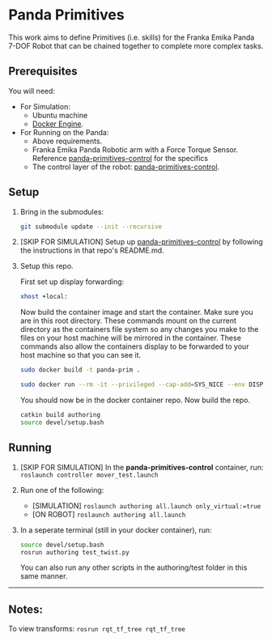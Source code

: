 # Panda Primitives

This work aims to define Primitives (i.e. skills) for the Franka Emika Panda 7-DOF Robot that can be chained together to complete more complex tasks.

## Prerequisites
You will need:
* For Simulation:
    * Ubuntu machine
    * [Docker Engine](https://docs.docker.com/engine/install/).
* For Running on the Panda:
    * Above requirements.
    * Franka Emika Panda Robotic arm with a Force Torque Sensor. Reference  [panda-primitives-control](https://github.com/wisc-HCI/panda-primitives-control) for the specifics
    * The control layer of the robot: [panda-primitives-control](https://github.com/wisc-HCI/panda-primitives-control).



## Setup
1. Bring in the submodules:
    ```bash
    git submodule update --init --recursive
    ```

2. [SKIP FOR SIMULATION] Setup up [panda-primitives-control](https://github.com/wisc-HCI/panda-primitives-control) by following the instructions in that repo's README.md.

3. Setup this repo.

    First set up display forwarding:
    ```bash
    xhost +local:
    ```

    Now  build the container image and start the container. Make sure you are in this root directory. These commands mount on the current directory as the containers file system so any changes you make to the files on your host machine will be mirrored in the container. These commands also allow the containers display to be forwarded to your host machine so that you can see it.
    ```bash
    sudo docker build -t panda-prim .

    sudo docker run --rm -it --privileged --cap-add=SYS_NICE --env DISPLAY=$DISPLAY -v /tmp/.X11-unix:/tmp/.X11-unix -v $(pwd):/workspace --net=host panda-prim
    ```

    You should now be in the docker container repo. Now build the repo.
    ```bash
    catkin build authoring
    source devel/setup.bash
    ```

## Running


1. [SKIP FOR SIMULATION] In the **panda-primitives-control** container, run:
    `roslaunch controller mover_test.launch`

2. Run one of the following:
    * [SIMULATION] `roslaunch authoring all.launch only_virtual:=true`
    * [ON ROBOT] `roslaunch authoring all.launch`

3. In a seperate terminal (still in your docker container), run:
    ```bash
    source devel/setup.bash
    rosrun authoring test_twist.py
    ```

    You can also run any other scripts in the authoring/test folder in this same manner.

---

## Notes:
To view transforms:
`rosrun rqt_tf_tree rqt_tf_tree`
